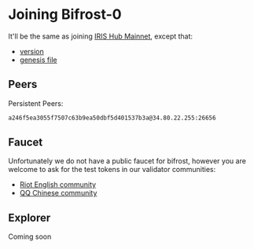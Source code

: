 # Joining Bifrost-0

It'll be the same as joining [IRIS Hub Mainnet](https://bifrost.irisnet.org/docs/get-started/mainnet.html), except that:

- [version](https://github.com/irisnet/irishub/releases/tag/v1.0.0-alpha)
- [genesis file](./genesis.json)

## Peers

Persistent Peers:

```bash
a246f5ea3055f7507c63b9ea50dbf5d401537b3a@34.80.22.255:26656
```

## Faucet

Unfortunately we do not have a public faucet for bifrost, however you are welcome to ask for the test tokens in our validator communities:

- [Riot English community](https://matrix.to/#/!bmimZgJrUWSmxqQEmG:matrix.org?via=matrix.org&via=t2bot.io)
- [QQ Chinese community](https://jq.qq.com/?_wv=1027&k=5BeP3tJ)

## Explorer

Coming soon
